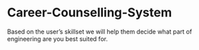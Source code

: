 # Career-Counselling-System
Based on the user’s skillset we will help them decide what part of engineering are you best suited for.
